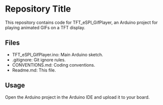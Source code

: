 # Repository Title

This repository contains code for TFT_eSPI_GifPlayer, an Arduino project for playing animated GIFs on a TFT display.

## Files

- TFT_eSPI_GifPlayer.ino: Main Arduino sketch.
- .gitignore: Git ignore rules.
- CONVENTIONS.md: Coding conventions.
- Readme.md: This file.

## Usage

Open the Arduino project in the Arduino IDE and upload it to your board.
